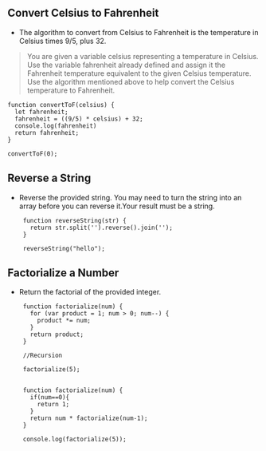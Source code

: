 ## Convert Celsius to Fahrenheit

 - The algorithm to convert from Celsius to Fahrenheit is the temperature in Celsius times 9/5, plus 32.
 

> You are given a variable celsius representing a temperature in Celsius. Use the variable fahrenheit already defined and assign it the Fahrenheit temperature equivalent to the given Celsius temperature. Use the algorithm mentioned above to help convert the Celsius temperature to Fahrenheit.
> 

    function convertToF(celsius) {
      let fahrenheit;
      fahrenheit = ((9/5) * celsius) + 32;
      console.log(fahrenheit)
      return fahrenheit;
    }
    
    convertToF(0);
## Reverse a String

 - Reverse the provided string.
   You may need to turn the string into an array before you can reverse
   it.Your result must be a string.


		function reverseString(str) {
		  return str.split('').reverse().join('');
		}

		reverseString("hello");
## Factorialize a Number

 - Return the factorial of the provided integer.

	    function factorialize(num) {
	      for (var product = 1; num > 0; num--) {
	        product *= num;
	      }
	      return product;
	    }
	    
	    //Recursion
	    
	    factorialize(5);
	    
	    
	    function factorialize(num) {
	      if(num==0){
	        return 1;
	      }
	      return num * factorialize(num-1);
	    }
	    
	    console.log(factorialize(5));

<!--stackedit_data:
eyJoaXN0b3J5IjpbMTI4NjM4MzkwNywxNjY4NjEyMDQyLC0xNz
g3NzE5OTc4XX0=
-->